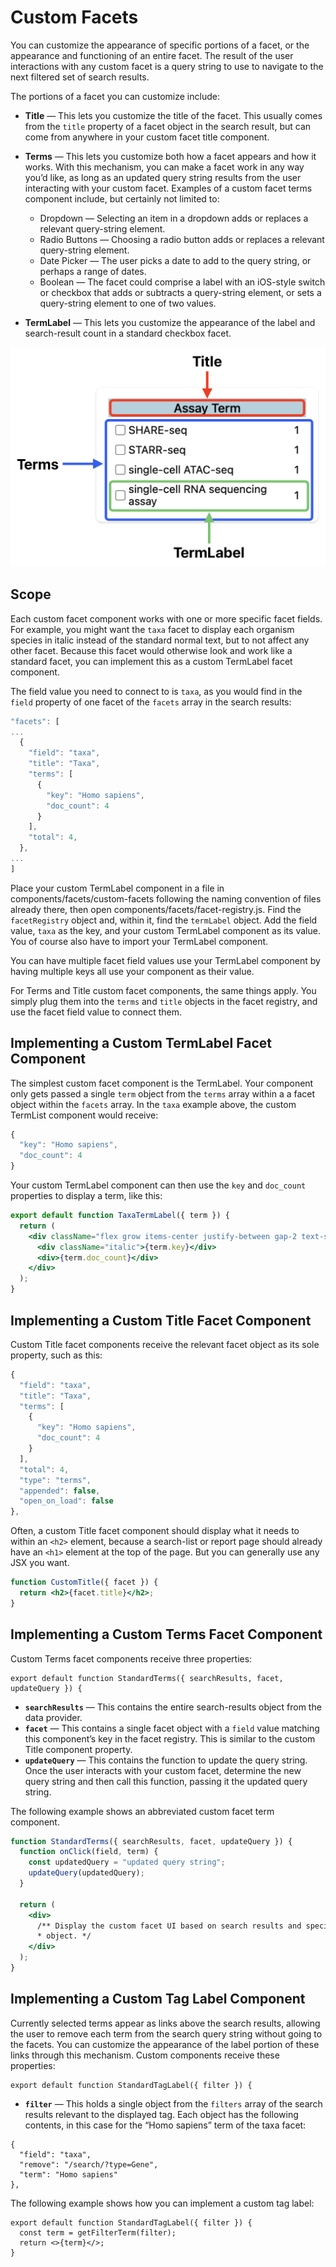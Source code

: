 # Custom Facets

You can customize the appearance of specific portions of a facet, or the appearance and functioning of an entire facet. The result of the user interactions with any custom facet is a query string to use to navigate to the next filtered set of search results.

The portions of a facet you can customize include:

- **Title** — This lets you customize the title of the facet. This usually comes from the `title` property of a facet object in the search result, but can come from anywhere in your custom facet title component.

- **Terms** — This lets you customize both how a facet appears and how it works. With this mechanism, you can make a facet work in any way you’d like, as long as an updated query string results from the user interacting with your custom facet. Examples of a custom facet terms component include, but certainly not limited to:
  - Dropdown — Selecting an item in a dropdown adds or replaces a relevant query-string element.
  - Radio Buttons — Choosing a radio button adds or replaces a relevant query-string element.
  - Date Picker — The user picks a date to add to the query string, or perhaps a range of dates.
  - Boolean — The facet could comprise a label with an iOS-style switch or checkbox that adds or subtracts a query-string element, or sets a query-string element to one of two values.

- **TermLabel** — This lets you customize the appearance of the label and search-result count in a standard checkbox facet.

![customizable parts of a facet](./img/custom-facet-parts.png)

<a name="scope"></a>

## Scope

Each custom facet component works with one or more specific facet fields. For example, you might want the `taxa` facet to display each organism species in italic instead of the standard normal text, but to not affect any other facet. Because this facet would otherwise look and work like a standard facet, you can implement this as a custom TermLabel facet component.

The field value you need to connect to is `taxa`, as you would find in the `field` property of one facet of the `facets` array in the search results:

```javascript
"facets": [
...
  {
    "field": "taxa",
    "title": "Taxa",
    "terms": [
      {
        "key": "Homo sapiens",
        "doc_count": 4
      }
    ],
    "total": 4,
  },
...
]
```

Place your custom TermLabel component in a file in components/facets/custom-facets following the naming convention of files already there, then open components/facets/facet-registry.js. Find the `facetRegistry` object and, within it, find the `termLabel` object. Add the field value, `taxa` as the key, and your custom TermLabel component as its value. You of course also have to import your TermLabel component.

You can have multiple facet field values use your TermLabel component by having multiple keys all use your component as their value.

For Terms and Title custom facet components, the same things apply. You simply plug them into the `terms` and `title` objects in the facet registry, and use the facet field value to connect them.

## Implementing a Custom TermLabel Facet Component

The simplest custom facet component is the TermLabel. Your component only gets passed a single `term` object from the `terms` array within a a facet object within the `facets` array. In the `taxa` example above, the custom TermList component would receive:

```javascript
{
  "key": "Homo sapiens",
  "doc_count": 4
}
```

Your custom TermLabel component can then use the `key` and `doc_count` properties to display a term, like this:

```jsx
export default function TaxaTermLabel({ term }) {
  return (
    <div className="flex grow items-center justify-between gap-2 text-sm leading-[1.1] font-normal">
      <div className="italic">{term.key}</div>
      <div>{term.doc_count}</div>
    </div>
  );
}
```

## Implementing a Custom Title Facet Component

Custom Title facet components receive the relevant facet object as its sole property, such as this:

```javascript
{
  "field": "taxa",
  "title": "Taxa",
  "terms": [
    {
      "key": "Homo sapiens",
      "doc_count": 4
    }
  ],
  "total": 4,
  "type": "terms",
  "appended": false,
  "open_on_load": false
},
```

Often, a custom Title facet component should display what it needs to within an `<h2>` element, because a search-list or report page should already have an `<h1>` element at the top of the page. But you can generally use any JSX you want.

```jsx
function CustomTitle({ facet }) {
  return <h2>{facet.title}</h2>;
}
```

## Implementing a Custom Terms Facet Component

Custom Terms facet components receive three properties:

```
export default function StandardTerms({ searchResults, facet, updateQuery }) {
```

- **`searchResults`** — This contains the entire search-results object from the data provider.
- **`facet`** — This contains a single facet object with a `field` value matching this component’s key in the facet registry. This is similar to the custom Title component property.
- **`updateQuery`** — This contains the function to update the query string. Once the user interacts with your custom facet, determine the new query string and then call this function, passing it the updated query string.

The following example shows an abbreviated custom facet term component.

```jsx
function StandardTerms({ searchResults, facet, updateQuery }) {
  function onClick(field, term) {
    const updatedQuery = "updated query string";
    updateQuery(updatedQuery);
  }

  return (
    <div>
      /** Display the custom facet UI based on search results and specific facet
      * object. */
    </div>
  );
}
```

## Implementing a Custom Tag Label Component

Currently selected terms appear as links above the search results, allowing the user to remove each term from the search query string without going to the facets. You can customize the appearance of the label portion of these links through this mechanism. Custom components receive these properties:

```
export default function StandardTagLabel({ filter }) {

```

- **`filter`** — This holds a single object from the `filters` array of the search results relevant to the displayed tag. Each object has the following contents, in this case for the “Homo sapiens” term of the taxa facet:

```
{
  "field": "taxa",
  "remove": "/search/?type=Gene",
  "term": "Homo sapiens"
},
```

The following example shows how you can implement a custom tag label:

```
export default function StandardTagLabel({ filter }) {
  const term = getFilterTerm(filter);
  return <>{term}</>;
}
```
